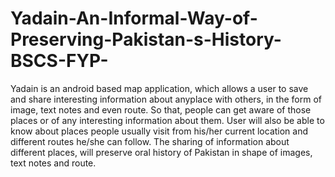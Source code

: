# Yadain-An-Informal-Way-of-Preserving-Pakistan-s-History-BSCS-FYP-
Yadain is an android based map application, which allows a user to save and share interesting information about anyplace with others, in the form of image, text notes and even route. So that, people can get aware of those places or of any interesting information about them. User will also be able to know about places people usually visit from his/her current location and different routes he/she can follow. The sharing of information about different places, will preserve oral history of Pakistan in shape of images, text notes and route. 
